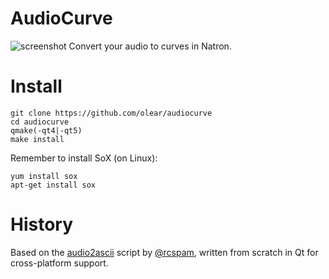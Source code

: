 # AudioCurve
![screenshot](https://cloud.githubusercontent.com/assets/7461595/8578640/1ba82028-25b0-11e5-93ad-dd8abd672e9e.png)
Convert your audio to curves in Natron.

# Install

```
git clone https://github.com/olear/audiocurve
cd audiocurve
qmake(-qt4|-qt5)
make install
```

Remember to install SoX (on Linux):
```
yum install sox
apt-get install sox
```

# History

Based on the [audio2ascii](https://github.com/rcspam/audio2ascii) script by [@rcspam](https://github.com/rcspam), written from scratch in Qt for cross-platform support.
